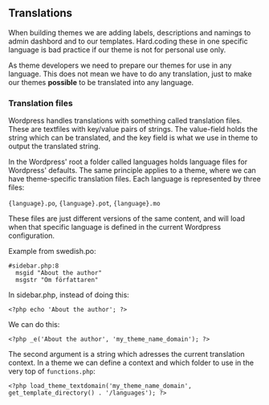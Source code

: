 ## Translations

When building themes we are adding labels, descriptions and namings to admin dashbord and to our templates. Hard.coding these in one specific language is bad practice if our theme is not for personal use only. 

As theme developers we need to prepare our themes for use in any language. This does not mean we have to do any translation, just to make our themes **possible** to be translated into any language.

### Translation files
Wordpress handles translations with something called translation files. These are textfiles with key/value pairs of strings. The value-field holds the string which can be translated, and the key field is what we use in theme to output the translated string.

In the Wordpress' root a folder called languages holds language files for Wordpress' defaults. The same principle applies to a theme, where we can have theme-specific translation files. Each language is represented by three files:

`{language}.po`, `{language}.pot`, `{language}.mo`

These files are just different versions of the same content, and will load when that specific language is defined in the current Wordpress configuration.

Example from swedish.po:

    #sidebar.php:8
      msgid "About the author"
      msgstr "Om författaren"

In sidebar.php, instead of doing this:
	
	<?php echo 'About the author'; ?>
    
We can do this:
	
    <?php _e('About the author', 'my_theme_name_domain'); ?>

The second argument is a string which adresses the current translation context. In a theme we can define a context and which folder to use in the very top of `functions.php`:

	<?php load_theme_textdomain('my_theme_name_domain', get_template_directory() . '/languages'); ?>
    

